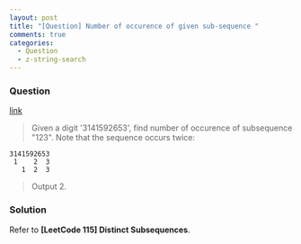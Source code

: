 ```yaml
---
layout: post
title: "[Question] Number of occurence of given sub-sequence "
comments: true
categories:
  - Question
  - z-string-search
---
```


### Question

[link](http://stackoverflow.com/questions/6877249/find-the-number-of-occurrences-of-a-subsequence-in-a-string)

> Given a digit '3141592653', find number of occurence of subsequence "123". Note that the sequence occurs twice:

    3141592653
     1    2  3
       1  2  3

> Output 2.

### Solution

Refer to **[LeetCode 115] Distinct Subsequences**.
